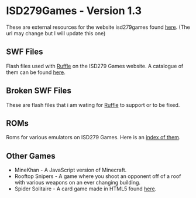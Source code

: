 # ISD279Games - Version 1.3
These are external resources for the website isd279games found [here](https://sites.google.com/view/isd-279-games). (The url may change but I will update this one)

## SWF Files
Flash files used with [Ruffle](https://github.com/ruffle-rs/ruffle) on the ISD279 Games website. A catalogue of them can be found [here](/swf/catalogue.md).

## Broken SWF Files
These are flash files that i am wating for [Ruffle](https://github.com/ruffle-rs/ruffle) to support or to be fixed.

## ROMs
Roms for various emulators on ISD279 Games. Here is an [index of them](https://reedgraf.github.io/isd279games/roms/roms.md).

## Other Games
- MineKhan - A JavaScript version of Minecraft.
- Rooftop Snipers - A game where you shoot an opponent off of a roof with various weapons on an ever changing building.
- Spider Solitaire - A card game made in HTML5 found [here](https://github.com/leapfroglets/spider-solitaire).
